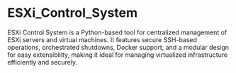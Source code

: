 # ESXi_Control_System
ESXi Control System is a Python-based tool for centralized management of ESXi servers and virtual machines. It features secure SSH-based operations, orchestrated shutdowns, Docker support, and a modular design for easy extensibility, making it ideal for managing virtualized infrastructure efficiently and securely.
